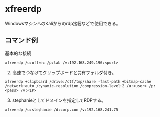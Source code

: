 # xfreerdp

WindowsマシンへのKaliからのrdp接続などで使用できる。  
  
## コマンド例
基本的な接続
```
xfreerdp /u:offsec /p:lab /v:192.168.249.196:<port>
```

2. 高速でつなげてクリップボードと共有フォルダ付き。
```
xfreerdp +clipboard /drive:/ctf/tmp/share -fast-path +bitmap-cache /network:auto /dynamic-resolution /compression-level:2 /u:<user> /p:<pass> /v:<IP>
```

3. stephanieとしてドメインを指定してRDPする。
```
xfreerdp /u:stephanie /d:corp.con /v:192.168.241.75
```